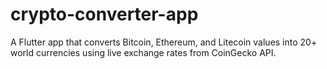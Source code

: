# crypto-converter-app
A Flutter app that converts Bitcoin, Ethereum, and Litecoin values into 20+ world currencies using live exchange rates from CoinGecko API.
